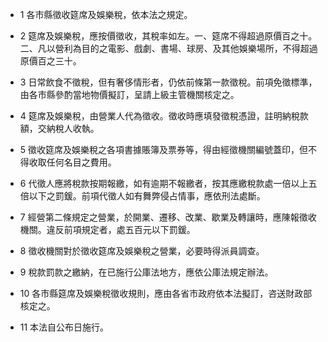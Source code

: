 * 1 各市縣徵收筵席及娛樂稅，依本法之規定。

* 2 筵席及娛樂稅，應按價徵收，其稅率如左。一、筵席不得超過原價百之十。二、凡以營利為目的之電影、戲劇、書場、球房、及其他娛樂場所，不得超過原價百之三十。

* 3 日常飲食不徵稅，但有奢侈情形者，仍依前條第一款徵稅。前項免徵標準，由各市縣參酌當地物價擬訂，呈請上級主管機關核定之。

* 4 筵席及娛樂稅，由營業人代為徵收。徵收時應填發徵稅憑證，註明納稅款額，交納稅人收執。

* 5 徵收筵席及娛樂稅之各項書據賬簿及票券等，得由經徵機關編號蓋印，但不得收取任何名目之費用。

* 6 代徵人應將稅款按期報繳，如有逾期不報繳者，按其應繳稅款處一倍以上五倍以下之罰鍰。前項代徵人如有舞弊侵占情事，應依刑法處斷。

* 7 經營第二條規定之營業，於開業、遷移、改業、歇業及轉讓時，應陳報徵收機關。違反前項規定者，處五百元以下罰鍰。

* 8 徵收機關對於徵收筵席及娛樂稅之營業，必要時得派員調查。

* 9 稅款罰款之繳納，在已施行公庫法地方，應依公庫法規定辦法。

* 10 各市縣筵席及娛樂稅徵收規則，應由各省市政府依本法擬訂，咨送財政部核定之。

* 11 本法自公布日施行。

